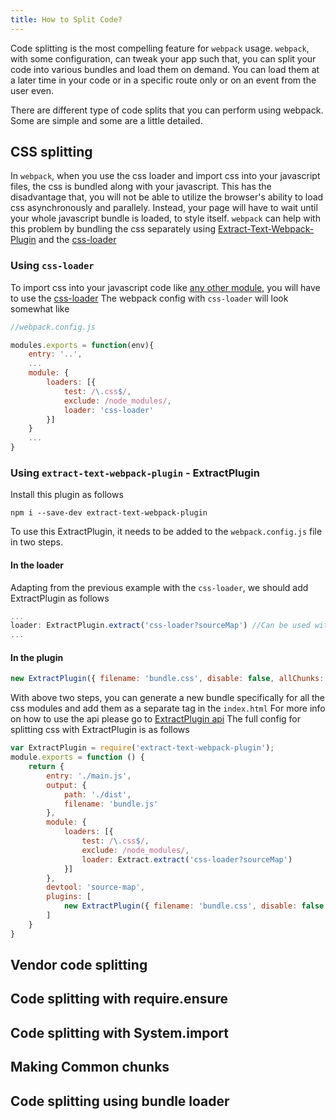 ```yaml
---
title: How to Split Code?
---
```


Code splitting is the most compelling feature for  `webpack` usage. `webpack`, with some configuration, can tweak your app such that, you can split your code into various bundles and load them on demand.
You can load them at a later time in your code or in a specific route only or on an event from the user even.

There are different type of code splits that you can perform using webpack. Some are simple and some are a little detailed.

## CSS splitting

In `webpack`, when you use the css loader and import css into your javascript files, the css is bundled along with your javascript.
This has the disadvantage that, you will not be able to utilize the browser's ability to load css asynchronously and parallely. Instead, your page will have to wait until your whole javascript bundle is loaded, to style itself.
`webpack` can help with this problem by bundling the css separately using [Extract-Text-Webpack-Plugin](https://github.com/webpack/extract-text-webpack-plugin) and the [css-loader](https://github.com/webpack/css-loader)

### Using `css-loader`

To import css into your javascript code like [any other module](concept/modules), you will have to use the [css-loader](https://github.com/webpack/css-loader)
The webpack config with `css-loader` will look somewhat like

```javascript
//webpack.config.js

modules.exports = function(env){
    entry: '..',
    ...
    module: {
        loaders: [{
            test: /\.css$/,
            exclude: /node_modules/,
            loader: 'css-loader'
        }]
    }
    ...
}
```

### Using `extract-text-webpack-plugin` - ExtractPlugin

Install this plugin as follows
```
npm i --save-dev extract-text-webpack-plugin
```

To use this ExtractPlugin, it needs to be added to the `webpack.config.js` file in two steps.
#### In the loader

Adapting from the previous example with the `css-loader`, we should add ExtractPlugin as follows

```javascript
...
loader: ExtractPlugin.extract('css-loader?sourceMap') //Can be used without sourcemaps too.
...
```

#### In the plugin

```javascript
new ExtractPlugin({ filename: 'bundle.css', disable: false, allChunks: true })
```

With above two steps, you can generate a new bundle specifically for all the css modules and add them as a separate tag in the `index.html`
For more info on how to use the api please go to [ExtractPlugin api](https://github.com/webpack/extract-text-webpack-plugin#api)
The full config for splitting css with ExtractPlugin is as follows

```javascript
var ExtractPlugin = require('extract-text-webpack-plugin');
module.exports = function () {
    return {
        entry: './main.js',
        output: {
            path: './dist',
            filename: 'bundle.js'
        },
        module: {
            loaders: [{
                test: /\.css$/,
                exclude: /node_modules/,
                loader: Extract.extract('css-loader?sourceMap')
            }]
        },
        devtool: 'source-map',
        plugins: [
            new ExtractPlugin({ filename: 'bundle.css', disable: false, allChunks: true })
        ]
    }
}
```

## Vendor code splitting
## Code splitting with require.ensure
## Code splitting with System.import
## Making Common chunks
## Code splitting using bundle loader
